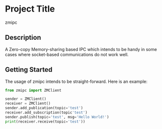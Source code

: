 # Project Title

zmipc

## Description

A Zero-copy Memory-sharing based IPC which intends to be handy in some cases where socket-based communications do not work well.

## Getting Started

The usage of zmipc intends to be straight-forward. Here is an example:

```python
from zmipc import ZMClient

sender = ZMClient()
receiver = ZMClient()
sender.add_publication(topic='test')
receiver.add_subscription(topic'test')
sender.publish(topic='test', msg='Hello World!')
print(receiver.receive(topic='test'))
```
